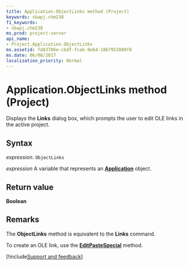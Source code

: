 ```yaml
---
title: Application.ObjectLinks method (Project)
keywords: vbapj.chm238
f1_keywords:
- vbapj.chm238
ms.prod: project-server
api_name:
- Project.Application.ObjectLinks
ms.assetid: fd83706e-cbdf-fcab-9e64-1867952800f8
ms.date: 06/08/2017
localization_priority: Normal
---
```



# Application.ObjectLinks method (Project)

Displays the  **Links** dialog box, which prompts the user to edit OLE links in the active project.


## Syntax

_expression_. `ObjectLinks`

_expression_ A variable that represents an **[Application](Project.Application.md)** object.


## Return value

 **Boolean**


## Remarks

The  **ObjectLinks** method is equivalent to the **Links** command.

To create an OLE link, use the  **[EditPasteSpecial](Project.Application.EditPasteSpecial.md)** method.

[!include[Support and feedback](~/includes/feedback-boilerplate.md)]